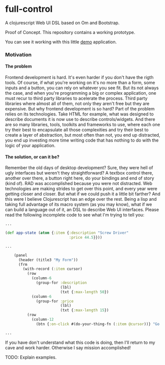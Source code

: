 full-control
============

A clojurescript Web UI DSL based on Om and Bootstrap.

Proof of Concept. This repository contains a working prototype.

You can see it working with this little [demo](http://www.roboli.space/full-control) application.

### Motivation

#### The problem

Frontend development is hard. It's even harder if you don't have the rigth tools. Of course, if what you're working on it's no more than a form, some inputs and a button, you can rely on whatever you see fit. But its not always the case, and when you're programming a big or complex application, one must recur to third party libraries to acelerate the process. Third party libraries where almost all of them, not only they aren't free but they are expensive. But why frontend development is so hard? Part of the problem relies on its technologies. Take HTML for example, what was designed to describe documents it is now use to describe controls/widgets. And there are so many libraries, tools, toolkits and frameworks to use, where each one try their best to encapsulate all those complexities and try their best to create a layer of abstraction, but most often than not, you end up distracted, you end up investing more time writing code that has nothing to do with the logic of your application.

#### The solution, or can it be?

Remember the old days of desktop development? Sure, they were hell of ugly interfaces but weren't they straightforward? A textbox control there, another over there, a button right here, do your bindings and end of story (kind of). RAD was accomplished because you were not distracted. Web technologies are making strides to get over this point, and every year were getting closer and closer. But what if we could push it a little bit farther? And this were I believe Clojurescript has an edge over the rest. Being a lisp and taking full advantage of its macro system (as you may know), what if we can build a language out of it, an DSL to describe Web UI interfaces. Please read the following incomplete code to see what I'm trying to tell you:

```clojure
...

(def app-state (atom {:item {:description "Screw Driver"
                             :price 44.5}}))

...

    (panel
      (header (title3 "My Form"))
      (frm
        (with-record (:item cursor)
          (row
            (column-6
              (group-for :description
                         (lbl)
                         (txt {:max-length 50})
            (column-6
              (group-for :price
                         (lbl)
                         (txt {:max-length 15})
          (row
            (column-12
              (btn {:on-click #(do-your-thing-fn (:item @cursor))} "Go!"))))))

...
```

If you have don't understand what this code is doing, then I'll return to my cave and work harder. Otherwise I say mission accomplished!

TODO: Explain examples.
